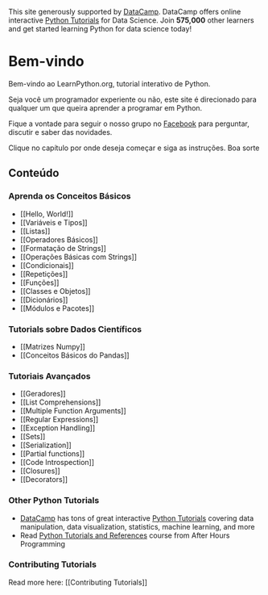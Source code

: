 This site generously supported by [DataCamp](https://www.datacamp.com/?utm_source=learnpython_com&utm_campaign=learnpython_tutorials). DataCamp offers online interactive [Python Tutorials](https://www.datacamp.com/courses/?utm_source=learnpython_com&utm_campaign=learnpython_tutorials) for Data Science. Join **575,000** other learners and get started learning Python for data science today!

# Bem-vindo

Bem-vindo ao LearnPython.org, tutorial interativo de Python.

Seja você um programador experiente ou não, este site é direcionado para qualquer um que queira aprender a programar em Python.<br>

Fique a vontade para seguir o nosso grupo no <a href="http://www.facebook.com/groups/180708015327157/">Facebook</a> para perguntar, discutir e saber das novidades.

Clique no capítulo por onde deseja começar e siga as instruções. Boa sorte<br>


Conteúdo
--------

### Aprenda os Conceitos Básicos

- [[Hello, World!]]
- [[Variáveis e Tipos]]
- [[Listas]]
- [[Operadores Básicos]]
- [[Formatação de Strings]]
- [[Operações Básicas com Strings]]
- [[Condicionais]]
- [[Repetições]]
- [[Funções]]
- [[Classes e Objetos]]
- [[Dicionários]]
- [[Módulos e Pacotes]]

### Tutorials sobre Dados Científicos
- [[Matrizes Numpy]]
- [[Conceitos Básicos do Pandas]]

### Tutoriais Avançados

- [[Geradores]]
- [[List Comprehensions]]
- [[Multiple Function Arguments]]
- [[Regular Expressions]]
- [[Exception Handling]]
- [[Sets]]
- [[Serialization]]
- [[Partial functions]]
- [[Code Introspection]]
- [[Closures]]
- [[Decorators]]

### Other Python Tutorials

- [DataCamp](https://www.datacamp.com/?utm_source=learnpython_com&utm_campaign=learnpython_tutorials) has tons of great interactive [Python Tutorials](https://www.datacamp.com/courses/?utm_source=learnpython_com&utm_campaign=learnpython_tutorials) covering data manipulation, data visualization, statistics, machine learning, and more
- Read [Python Tutorials and References](http://www.afterhoursprogramming.com/index.php?article=181) course from After Hours Programming

### Contributing Tutorials

Read more here: [[Contributing Tutorials]]
